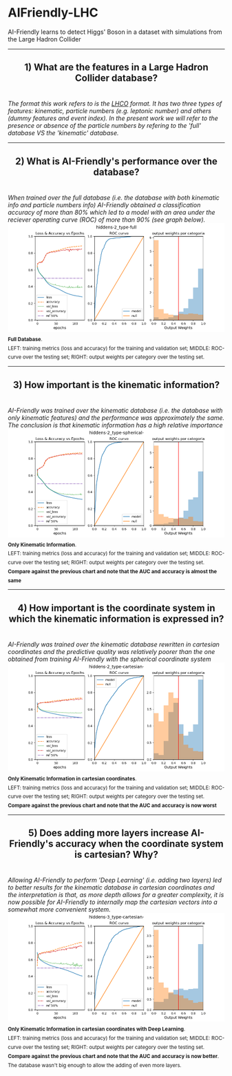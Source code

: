 # AIFriendly-LHC
AI-Friendly learns to detect Higgs' Boson in a dataset with simulations from the Large Hadron Collider 

---

<h2><p align="center"><b>1) What are the features in a Large Hadron Collider database?</b></p></h2>
<br>
<i>The format this work refers to is the <a href="http://madgraph.phys.ucl.ac.be/Manual/lhco.html">LHCO</a> format. It has two three types of features: kinematic, particle numbers (e.g. leptonic number) and others (dummy features and event index). In the present work we will refer to the presence or absence of the particle numbers by refering to the 'full' database VS the 'kinematic' database.</i>

---

<h2><p align="center"><b>2) What is AI-Friendly's performance over the database?</b></p></h2>
<br>
<i>When trained over the full database (i.e. the database with both kinematic info and particle numbers info) AI-Friendly obtained a classification accuracy of more than 80% which led to a model with an area under the reciever operating curve (ROC) of more than 90% (see graph below).</i>
<img src="static/hiddens-2_type-full.png">
<br>
<sub><b>Full Database</b>.<br>LEFT: training metrics (loss and accuracy) for the training and validation set; MIDDLE: ROC-curve over the testing set; RIGHT: output weights per category over the testing set.</sub>

---


<h2><p align="center"><b>3) How important is the kinematic information?</b></p></h2>
<br>
<i>AI-Friendly was trained over the kinematic database (i.e. the database with only kinematic features) and the performance was approximately the same. The conclusion is that kinematic information has a high relative importance</i>
<img src="static/hiddens-2_type-spherical-.png">
<br>
<sub><b>Only Kinematic Information</b>.<br>LEFT: training metrics (loss and accuracy) for the training and validation set; MIDDLE: ROC-curve over the testing set; RIGHT: output weights per category over the testing set. <b>Compare against the previous chart and note that the AUC and accuracy is almost the same</b></sub>

---


<h2><p align="center"><b>4) How important is the coordinate system in which the kinematic information is expressed in?</b></p></h2>
<br>
<i>AI-Friendly was trained over the kinematic database rewritten in cartesian coordinates and the predictive quality was relatively poorer than the one obtained from training AI-Friendly with the spherical coordinate system</i>
<img src="static/hiddens-2_type-cartesian-.png">
<br>
<sub><b>Only Kinematic Information in cartesian coordinates</b>.<br>LEFT: training metrics (loss and accuracy) for the training and validation set; MIDDLE: ROC-curve over the testing set; RIGHT: output weights per category over the testing set. <b>Compare against the previous chart and note that the AUC and accuracy is now worst</b></sub>

---


<h2><p align="center"><b>5) Does adding more layers increase AI-Friendly's accuracy when the coordinate system is cartesian? Why?</b></p></h2>
<br>
<i>Allowing AI-Friendly to perform 'Deep Learning' (i.e. adding two layers) led to better results for the kinematic database in cartesian coordinates and the interpretation is that, as more depth allows for a greater complexity, it is now possible for AI-Friendly to internally map the cartesian vectors into a somewhat more convenient system.</i>
<img src="static/hiddens-4_type-cartesian-.png">
<br>
<sub><b>Only Kinematic Information in cartesian coordinates with Deep Learning</b>.<br>LEFT: training metrics (loss and accuracy) for the training and validation set; MIDDLE: ROC-curve over the testing set; RIGHT: output weights per category over the testing set. <b>Compare against the previous chart and note that the AUC and accuracy is now better</b>. The database wasn't big enough to allow the adding of even more layers.</sub>


